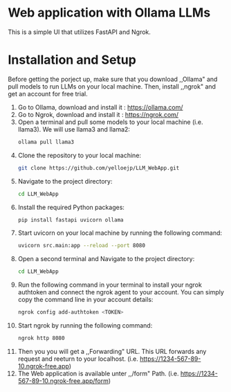 # Web application with Ollama LLMs
This is a simple UI that utilizes FastAPI and Ngrok. 

# Installation and Setup
Before getting the porject up, make sure that you download ,,Ollama" and pull models to run LLMs on your local machine. 
Then, install ,,ngrok" and get an account for free trial.

1. Go to Ollama, download and install it : https://ollama.com/
2. Go to Ngrok, download and install it : https://ngrok.com/
3. Open a terminal and pull some models to your local machine (i.e. llama3). We will use llama3 and llama2:
   ```bash
   ollama pull llama3
   ```
4. Clone the repository to your local machine:
   ```bash
   git clone https://github.com/yelloejp/LLM_WebApp.git
   ```
5. Navigate to the project directory:
   ```bash
   cd LLM_WebApp
   ```
6. Install the required Python packages:
   ```bash
   pip install fastapi uvicorn ollama
   ```   
7. Start uvicorn on your local machine by running the following command:
   ```bash
   uvicorn src.main:app --reload --port 8080
   ```
8. Open a second terminal and Navigate to the project directory:
   ```bash
   cd LLM_WebApp
   ```
9. Run the following command in your terminal to install your ngrok authtoken and connect the ngrok agent to your account.
   You can simply copy the command line in your account details:
   ```bash
   ngrok config add-authtoken <TOKEN>
   ```
10. Start ngrok by running the following command:
      ```bash
      ngrok http 8080
      ```  
11. Then you you will get a ,,Forwarding" URL. This URL forwards any request and reeturn to your localhost. (i.e. https://1234-567-89-10.ngrok-free.app)
12. The Web application is available unter ,,/form" Path. (i.e. https://1234-567-89-10.ngrok-free.app/form)
